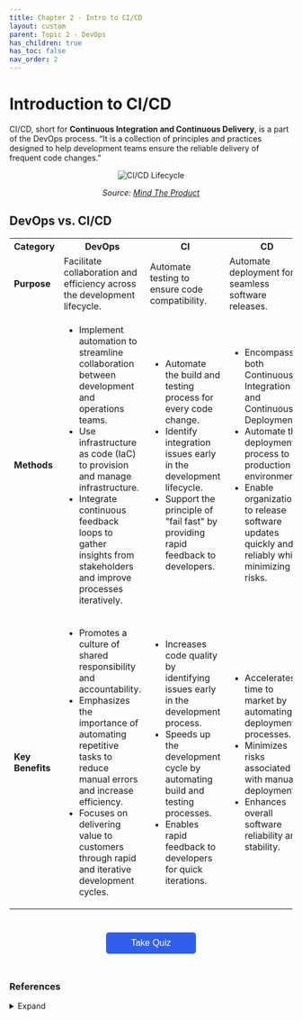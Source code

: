 ```yaml
---
title: Chapter 2 - Intro to CI/CD
layout: custom
parent: Topic 2 - DevOps
has_children: true
has_toc: false
nav_order: 2
---
```


# Introduction to CI/CD
<p>CI/CD, short for <strong>Continuous Integration and Continuous Delivery</strong>, is a part of the DevOps process. “It is a collection of principles and practices designed to help development teams ensure the reliable delivery of frequent code changes.”</p>

<div style="text-align: center;">
    <img src="https://www.mindtheproduct.com/wp-content/uploads/2015/12/409-images-for-snap-blog-postedit_image3-auto.png" alt="CI/CD Lifecycle" style="max-width: 50%; height: auto; margin: 0 auto;">
    <p><em>Source: <a href="http://www.mindtheproduct.com/what-the-hell-are-ci-cd-and-devops-a-cheatsheet-for-the-rest-of-us/">Mind The Product</a></em></p>

</div>

## DevOps vs. CI/CD
<!-- 
<style>
  table {
    width: 100%;
    border-collapse: collapse;
    border: 1px solid #ddd;
    margin-bottom: 20px;
  }
  th, td {
    padding: 15px;
    text-align: left;
    border-bottom: 1px solid #ddd;
    border-right: 1px solid #ddd;
  }
  th {
    background-color: #333;
    color: #fff;
  }
  th:last-child,
  td:last-child {
    border-right: none;
  }
  ul {
    list-style-type: disc;
    margin-top: 0;
    padding-left: 20px; /* Adjusted padding for the bullets */
  }
  ul li {
    margin-bottom: 5px;
  }
</style>
-->
<table>
  <tr>
    <th>Category</th>
    <th>DevOps</th>
    <th>CI</th>
    <th>CD</th>
  </tr>
  <tr>
    <td><strong>Purpose</strong></td>
    <td>Facilitate collaboration and efficiency across the development lifecycle.</td>
    <td>Automate testing to ensure code compatibility.</td>
    <td>Automate deployment for seamless software releases.</td>
  </tr>
  <tr>
    <td><strong>Methods</strong></td>
    <td>
      <ul>
        <li>Implement automation to streamline collaboration between development and operations teams.</li>
        <li>Use infrastructure as code (IaC) to provision and manage infrastructure.</li>
        <li>Integrate continuous feedback loops to gather insights from stakeholders and improve processes iteratively.</li>
      </ul>
    </td>
    <td>
      <ul>
        <li>Automate the build and testing process for every code change.</li>
        <li>Identify integration issues early in the development lifecycle.</li>
        <li>Support the principle of "fail fast" by providing rapid feedback to developers.</li>
      </ul>
    </td>
    <td>
      <ul>
        <li>Encompass both Continuous Integration and Continuous Deployment.</li>
        <li>Automate the deployment process to production environments.</li>
        <li>Enable organizations to release software updates quickly and reliably while minimizing risks.</li>
      </ul>
    </td>
  </tr>
  <tr>
    <td><strong>Key Benefits</strong></td>
    <td>
      <ul>
        <li>Promotes a culture of shared responsibility and accountability.</li>
        <li>Emphasizes the importance of automating repetitive tasks to reduce manual errors and increase efficiency.</li>
        <li>Focuses on delivering value to customers through rapid and iterative development cycles.</li>
      </ul>
    </td>
    <td>
      <ul>
        <li>Increases code quality by identifying issues early in the development process.</li>
        <li>Speeds up the development cycle by automating build and testing processes.</li>
        <li>Enables rapid feedback to developers for quick iterations.</li>
      </ul>
    </td>
    <td>
      <ul>
        <li>Accelerates time to market by automating deployment processes.</li>
        <li>Minimizes risks associated with manual deployments.</li>
        <li>Enhances overall software reliability and stability.</li>
      </ul>
    </td>
  </tr>
</table>

<style>
  .quiz-btn {
      width: 160px;
      background-color: #315EEB;
      color: white;
      border: none;
      padding: 10px 15px;
      text-align: center;
      display: inline-block;
      font-size: 16px;
      margin: 25px 2px;
      cursor: pointer;
      border-radius: 5px;
  }

  .quiz-btn:hover {
      background-color: #1046e9;
  }
</style>

<div style="text-align: center">
  <button class="quiz-btn" onclick="window.location.href='quiz/quiz'">Take Quiz</button>
</div>

### References 
<details>
  <Summary>Expand</Summary>
    <b>1.</b> Ashtari, Hossein et al. “Key Differences between CI/CD and DevOps.” <i>Spiceworks</i>, <a href="http://www.spiceworks.com/tech/devops/articles/cicd-vs-devops/" target="_blank">www.spiceworks.com/tech/devops/articles/cicd-vs-devops/</a>. Accessed 20 Feb. 2024.<br>
    <b>2.</b> Ferringer, Megan. “Here’s the Difference between CI/CD and Devops-and How They Work Together to Drive Innovation.” <i>Navisite</i>, 2 Mar. 2023, <a href="http://www.navisite.com/blog/insights/ci-cd-vs-devops/" target="_blank">www.navisite.com/blog/insights/ci-cd-vs-devops/</a>.<br>
    <b>3.</b> “What the Hell Are CI/CD and DevOps? A Cheatsheet for the Rest of Us.” <i>Mind the Product</i>, <a href="http://www.mindtheproduct.com/what-the-hell-are-ci-cd-and-devops-a-cheatsheet-for-the-rest-of-us/" target="_blank">www.mindtheproduct.com/what-the-hell-are-ci-cd-and-devops-a-cheatsheet-for-the-rest-of-us/</a>. Accessed 20 Feb. 2024.<br>
    <b>4.</b> “The IDEAL & Practical CI / CD Pipeline - Concepts Overview.” <i>YouTube</i>, 17 Feb. 2022, <a href="https://www.youtube.com/watch?v=OPwU3UWCxhw" target="_blank">www.youtube.com/watch?v=OPwU3UWCxhw</a>.<br>
    <b>5.</b> Morg, Brad. “How to Design a Modern CI/CD Pipeline.” <i>YouTube</i>, 17 Oct. 2023, <a href="https://www.youtube.com/watch?v=KnSBNd3b0qI" target="_blank">www.youtube.com/watch?v=KnSBNd3b0qI</a>.<br>
    <b>6.</b> Morg, Brad. “How to Design a Deployment Pipeline (GitOps).” <i>YouTube</i>, 30 Oct. 2023, <a href="https://www.youtube.com/watch?v=pJ9f7w4AxtU" target="_blank">www.youtube.com/watch?v=pJ9f7w4AxtU</a>.<br>
</details>
